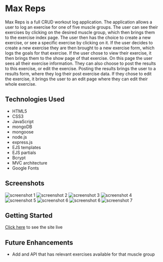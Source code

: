 # Max Reps
Max Reps is a full CRUD workout log application. The application allows a user to log an exercise for one of five muscle groups. The user can see their exercises by clicking on the desired muscle group, which then brings them to the exercise index page. The user then has the choice to create a new exercise, or see a specific exercise by clicking on it. If the user decides to create a new exercise they are then brought to a new exercise form, which logs the goals for that exercise. If the user chose to view their exercise, it then brings them to the show page of that exercise. On this page the user sees all their exercise information. They can also choose to post the results to this exercise, or edit the exercise. Posting the results brings the user to a results form, where they log their post exercise data. If they chose to edit the exercise, it brings the user to an edit page where they can edit their whole exercise. 

## Technologies Used

- HTML5
- CSS3
- JavaScript
- mongoDB
- mongoose
- node.js
- express.js
- EJS templates
- EJS partials
- Bcrypt
- MVC architecture
- Google Fonts

## Screenshots

![screenshot 1](https://user-images.githubusercontent.com/81238878/146091294-14b21303-2239-4082-909a-147fa708d020.png)
![screenshot 2](https://user-images.githubusercontent.com/81238878/146091405-335954ed-ed27-4523-9387-ec9bf1c5e20e.png)
![screenshot 3](https://user-images.githubusercontent.com/81238878/146091752-f33d73e3-8610-4403-9751-d10faa1673e3.png)
![screenshot 4](https://user-images.githubusercontent.com/81238878/146092037-92aa19d4-a14e-45d6-b3f6-0aa0c0273bf1.png)
![screenshot 5](https://user-images.githubusercontent.com/81238878/146092219-6a3d260e-45b4-4176-ae98-e57129da9709.png)
![screenshot 6](https://user-images.githubusercontent.com/81238878/146092266-b0275938-ca1b-4baf-8281-e00c935ab9bc.png)
![screenshot 6](https://user-images.githubusercontent.com/81238878/146092347-f0fdc78c-ca31-4f1e-9283-bfb66d7f04b7.png)
![screenshot 7](https://user-images.githubusercontent.com/81238878/146092508-6d2ae3ed-c1e7-4eae-9158-cf969a0b5659.png)

## Getting Started

[Click here](https://max-reps-arnold.herokuapp.com) to see the site live

## Future Enhancements

- Add and API that has relevant exercises available for that muscle group
